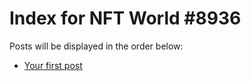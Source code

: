 # Index for NFT World #8936
Posts will be displayed in the order below:

- [Your first post](./001-first.md)

